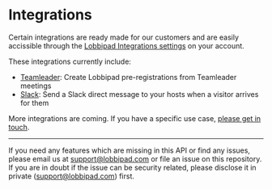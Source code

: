 # Integrations

Certain integrations are ready made for our customers and are easily accissible through the [Lobbipad Integrations settings](https://lobbipad.com/settings/api/integrations) on your account.

These integrations currently include:

- [Teamleader](https://public.teamleader.be): Create Lobbipad pre-registrations from Teamleader meetings
- [Slack](https://slack.com): Send a Slack direct message to your hosts when a visitor arrives for them

More integrations are coming. If you have a specific use case, [please get in touch](integrations@lobbipad.com).

---

If you need any features which are missing in this API or find any issues, please email us at support@lobbipad.com or file an issue on this repository. If you are in doubt if the issue can be security related, please disclose it in private (support@lobbipad.com) first.
